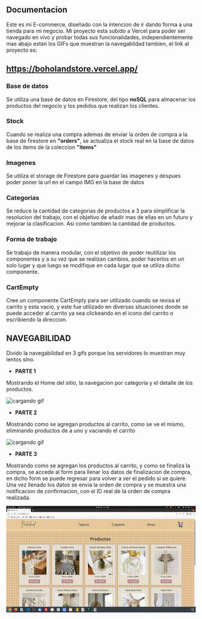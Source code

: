 ## **Documentacion**

Este es mi E-commerce, diseñado con la intencion de ir dando forma a una tienda para mi negocio.
Mi proyecto esta subido a Vercel para poder ser navegado en vivo y probar todas sus funcionalidades, independientemente mas abajo estan los GIFs que muestran la navegablidad tambien, el link al proyecto es:

## https://boholandstore.vercel.app/


### **Base de datos**

Se utiliza una base de datos en Firestore, del tipo **noSQL** para almacenar los productos del negocio y los pedidos que realizan los clientes.


### **Stock**

Cuando se realiza una compra ademas de enviar la orden de compra a la base de firestore en **"orders"**, se actualiza el stock real en la base de datos de los items de la coleccion **"items"**


### **Imagenes**

Se utiliza el storage de Firestore para guardar las imagenes y despues poder poner la url en el campo IMG en la base de datos


### **Categorias**

Se reduce la cantidad de categorias de productos a 3 para simplificar la resolucion del trabajo, con el objetivo de añadir mas de ellas en un futuro y mejorar la clasificacion. Asi como tambien la cantidad de productos.


### **Forma de trabajo**

Se trabajo de manera modular, con el objetivo de poder reutilizar los componentes y a su vez que se realizan cambios, poder hacerlos en un solo lugar y que luego se modifique en cada lugar que se utiliza dicho componente.


### **CartEmpty**

Cree un componente CartEmpty para ser utilizado cuando se revisa el carrito y esta vacio, y este fue utilizado en diversas situaciones donde se puede acceder al carrito ya sea clickeando en el icono del carrito o escribiendo la direccion.


## **NAVEGABILIDAD**

Divido la navegabilidad en 3 gifs porque los servidores lo muestran muy lentos sino.


* **PARTE 1**

Mostrando el Home del sitio, la navegacion por categoria y el detalle de los productos.

![cargando gif](https://github.com/antonellabtt/TpFinal-React-Botter/blob/master/src/assets/navegabilidad-1.gif?raw=true)



* **PARTE 2**

Mostrando como se agregan productos al carrito, como se ve el mismo, eliminando productos de a uno y vaciando el carrito

![cargando gif](https://raw.githubusercontent.com/antonellabtt/TpFinal-React-Botter/master/src/assets/navegabilidad-2.gif)


* **PARTE 3**

Mostrando como se agregan los productos al carrito, y como se finaliza la compra, se accede al form para llenar los datos de finalizacion de compra, en dicho form se puede regresar para volver a ver el pedido si se quiere. Una vez llenado los datos se envia la orden de compra y se muestra  una notificacion de confirmacion, con el ID real de la orden de compra realizada.

![cargando gif](https://raw.githubusercontent.com/antonellabtt/TpFinal-React-Botter/master/src/assets/navegabilidad-3.gif)